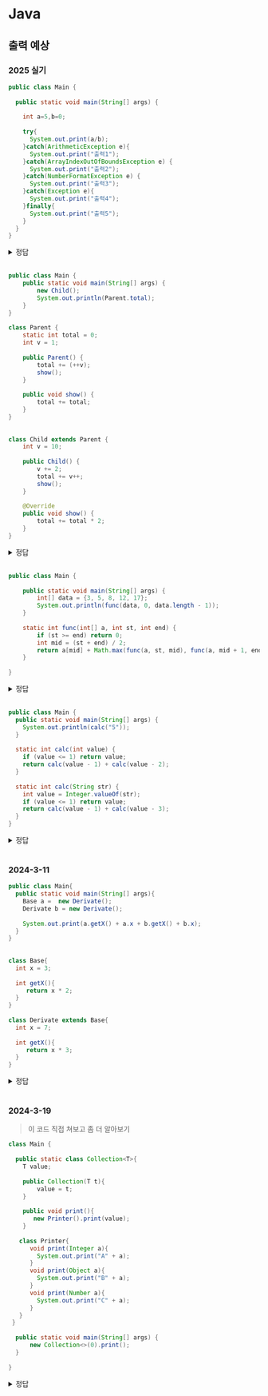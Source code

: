 # Java 

## 출력 예상

### 2025 실기

```java
public class Main {
 
  public static void main(String[] args) {
 
    int a=5,b=0;
 
    try{
      System.out.print(a/b);
    }catch(ArithmeticException e){
      System.out.print("출력1");
    }catch(ArrayIndexOutOfBoundsException e) {
      System.out.print("출력2");
    }catch(NumberFormatException e) {
      System.out.print("출력3");
    }catch(Exception e){
      System.out.print("출력4");
    }finally{
      System.out.print("출력5");
    }
  }
}
```

<details>
  <summary>정답</summary>
  출력1출력5<br>
  구체적인 Exception으로 처리되며, 에러가 바깥으로 전파되지 않아서 finally도 실행된다
</details>
<br>


```java
public class Main {
    public static void main(String[] args) {
        new Child();
        System.out.println(Parent.total);
    }
}
 
class Parent {
    static int total = 0;
    int v = 1;
 
    public Parent() {
        total += (++v);
        show();    
    }
 
    public void show() {
        total += total;
    }
}
 
 
class Child extends Parent {
    int v = 10;
 
    public Child() {
        v += 2;
        total += v++;
        show();
    }
 
    @Override
    public void show() {
        total += total * 2;
    }
}
```

<details>
  <summary>정답</summary>
자식의 생성자를 호출하면, super()가 없더라도 부모의 생성자 로직이 호출된다
Parent()에서 total = 2, 이후 show()호출(자식) 으로 인해 total = 6, v = 2
이후 Child()호출된다
v = 12, total = 18, show()실행, total = 18 + 36 = 54
</details>
<br>

```java
public class Main {
 
    public static void main(String[] args) {
        int[] data = {3, 5, 8, 12, 17};
        System.out.println(func(data, 0, data.length - 1));
    }
 
    static int func(int[] a, int st, int end) {
        if (st >= end) return 0;
        int mid = (st + end) / 2;
        return a[mid] + Math.max(func(a, st, mid), func(a, mid + 1, end));
    } 
 
}
```

<details>
  <summary>정답</summary>
  recursive
  return 8 + Math.max(func(0, 0, 2), func(0, 3, 4))
                             8              12
  answer: 20
</details>
<br>

```java
public class Main {
  public static void main(String[] args) {
    System.out.println(calc("5"));
  }
 
  static int calc(int value) {
    if (value <= 1) return value;
    return calc(value - 1) + calc(value - 2);
  }
 
  static int calc(String str) {
    int value = Integer.valueOf(str);
    if (value <= 1) return value;
    return calc(value - 1) + calc(value - 3);
  }
}
```
<details>
  <summary>정답</summary>
  recursive
  answer: 4
</details>
<br>


### 2024-3-11
```java
public class Main{
  public static void main(String[] args){
    Base a =  new Derivate();
    Derivate b = new Derivate();
    
    System.out.print(a.getX() + a.x + b.getX() + b.x);
  }
}
 
 
class Base{
  int x = 3;
 
  int getX(){
     return x * 2; 
  }
}
 
class Derivate extends Base{
  int x = 7;
  
  int getX(){
     return x * 3;
  }
}
```
<details>
  <summary>정답</summary>
메서드 오버라이딩:	Derivate에서 getX()를 재정의했으며, 실제 객체 타입 기준으로 호출됨 (동적 바인딩)<br>
멤버 변수 숨김 (Variable Hiding): Derivate가 Base의 x를 같은 이름으로 가림(hide) 참조 변수 타입 기준으로 어떤 x가 보이는지가 결정됨<br>
정적 바인딩 vs 동적 바인딩: 변수는 컴파일 시점의 타입 기준, 메서드는 실행 시점의 객체 기준으로 결정됨<br>
업캐스팅: Base a = new Derivate();는 업캐스팅의 예 — 메서드는 오버라이딩에 따라 동작하지만, 변수는 Base 기준 사용<br>
이 예시는 이미 컴파일타임에 Base의 타입과 Derivate의 타입이 결정되어 필드값이 결정됬다
</details>
<br>

### 2024-3-19

> 이 코드 직접 쳐보고 좀 더 알아보기

```java
class Main {
 
  public static class Collection<T>{
    T value;
 
    public Collection(T t){
        value = t;
    }
 
    public void print(){
       new Printer().print(value);
    }
 
   class Printer{
      void print(Integer a){
        System.out.print("A" + a);
      }
      void print(Object a){
        System.out.print("B" + a);
      } 
      void print(Number a){
        System.out.print("C" + a);
      }
   }
 }
 
  public static void main(String[] args) {
      new Collection<>(0).print();
  }
  
}
```
<details>
  <summary>정답</summary>
  B0
</details>
<br>